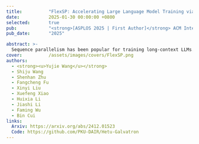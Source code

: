 ```yaml
---
title:          "FlexSP: Accelerating Large Language Model Training via Flexible Sequence Parallelism"
date:           2025-01-30 00:00:00 +0800
selected:       true
pub:            "<strong>[ASPLOS 2025 | First Author]</strong> ACM International Conference on Architectural Support for Programming Languages and Operating Systems"
pub_date:       "2025"

abstract: >-
  Sequence parallelism has been popular for training long-context LLMs. Existing methods assume homogeneous sequence lengths and leverages a single, static strategy. However, real-world training corpora exhibit variability in sequence lengths, leading to workload heterogeneity. We show that current methods suffers from inefficiency, and propose a heterogeneity-adaptive sequence parallelism method, which captures the variability in sequence lengths and assigns the optimal combination of scattering strategies based on workload characteristics.
cover:          /assets/images/covers/FlexSP.png
authors:
  - <strong><u>Yujie Wang</u></strong>
  - Shiju Wang
  - Shenhan Zhu
  - Fangcheng Fu
  - Xinyi Liu
  - Xuefeng Xiao
  - Huixia Li
  - Jiashi Li
  - Faming Wu
  - Bin Cui
links:
  Arxiv: https://arxiv.org/abs/2412.01523
  Code: https://github.com/PKU-DAIR/Hetu-Galvatron
---
```

